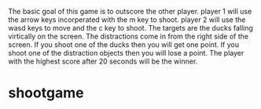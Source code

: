 The basic goal of this game is to outscore the other player.
player 1 will use the arrow keys incorperated with the m key to shoot.
player 2 will use the wasd keys to move and the c key to shoot.
The targets are the ducks falling virtically on the screen.
The distractions come in from the right side of the screen.
If you shoot one of the ducks then you will get one point.
If you shoot one of the distraction objects then you will lose a point.
The player with the highest score after 20 seconds will be the winner.
# shootgame
